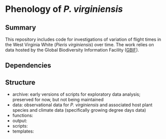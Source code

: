 # Phenology of _P. virginiensis_

## Summary

This repository includes code for investigations of variation of flight times 
in the West Virginia White (_Pieris virginiensis_) over time. The work relies 
on data hosted by the Global Biodiversity Information Facility 
([GBIF](https://gbif.org)).

## Dependencies

## Structure

+ archive: early versions of scripts for exploratory data analysis; preserved 
for now, but not being maintained
+ data: observational data for _P. virginiensis_ and associated host plant 
species and climate data (specifically growing degree days data)
+ functions: 
+ output:
+ scripts:
+ templates: 